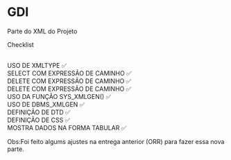 # GDI
Parte do XML do Projeto<br>

Checklist<br><br>

USO DE XMLTYPE ✅<br>
SELECT COM EXPRESSÃO DE CAMINHO ✅ <br>
DELETE COM EXPRESSÃO DE CAMINHO ✅ <br>
DELETE COM EXPRESSÃO DE CAMINHO ✅<br>
USO DA FUNÇÃO SYS_XMLGEN() ✅<br>
USO DE DBMS_XMLGEN ✅<br>
DEFINIÇÃO DE DTD ✅<br>
DEFINIÇÃO DE CSS ✅<br>
MOSTRA DADOS NA FORMA TABULAR ✅<br>

Obs:Foi feito algums ajustes na entrega anterior (ORR) para fazer essa nova parte.